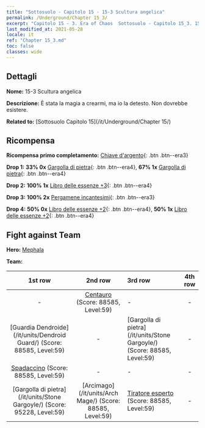 ```yaml
---
title: "Sottosuolo - Capitolo 15 - 15-3 Scultura angelica"
permalink: /Underground/Chapter 15_3/
excerpt: "Capitolo 15 - 3. Era of Chaos  Sottosuolo - Capitolo 15_3. 15-3 Scultura angelica"
last_modified_at: 2021-05-28
locale: it
ref: "Chapter 15_3.md"
toc: false
classes: wide
---
```


## Dettagli

 **Nome:** 15-3 Scultura angelica

 **Descrizione:** È stata la magia a crearmi, ma io la detesto. Non dovrebbe esistere.

 **Related to:** [Sottosuolo Capitolo 15](/it/Underground/Chapter 15/)

## Ricompensa

 **Ricompensa primo completamento:** [Chiave d'argento](/ItemsIT/con_693/){: .btn .btn--era3}

 **Drop 1:** **33% 0x** [Gargolla di pietra](/ItemsIT/unt_236/){: .btn .btn--era4}, **67% 1x** [Gargolla di pietra](/ItemsIT/unt_236/){: .btn .btn--era4}

 **Drop 2:** **100% 1x** [Libro delle essenze +3](/ItemsIT/mat_60/){: .btn .btn--era4}

 **Drop 3:** **100% 2x** [Pergamene incantesimi](/ItemsIT/con_694/){: .btn .btn--era3}

 **Drop 4:** **50% 0x** [Libro delle essenze +2](/ItemsIT/mat_53/){: .btn .btn--era4}, **50% 1x** [Libro delle essenze +2](/ItemsIT/mat_53/){: .btn .btn--era4}


## Fight against Team
 **Hero:** [Mephala](/it/heroes/Mephala/)

 **Team:**


  | 1st row | 2nd row | 3rd row | 4th row |
  |:----:|:----:|:----|:----:|
  | - | [Centauro](/it/units/Centaur/) (Score: 88585, Level:59)  | - | - |
  | [Guardia Dendroide](/it/units/Dendroid Guard/) (Score: 88585, Level:59)  | - | [Gargolla di pietra](/it/units/Stone Gargoyle/) (Score: 88585, Level:59)  | - |
  | [Spadaccino](/it/units/Swordsman/) (Score: 88585, Level:59)  | - | - | - |
  | [Gargolla di pietra](/it/units/Stone Gargoyle/) (Score: 95228, Level:59)  | [Arcimago](/it/units/Arch Mage/) (Score: 88585, Level:59)  | [Tiratore esperto](/it/units/Sharpshooter/) (Score: 88585, Level:59)  | - |


